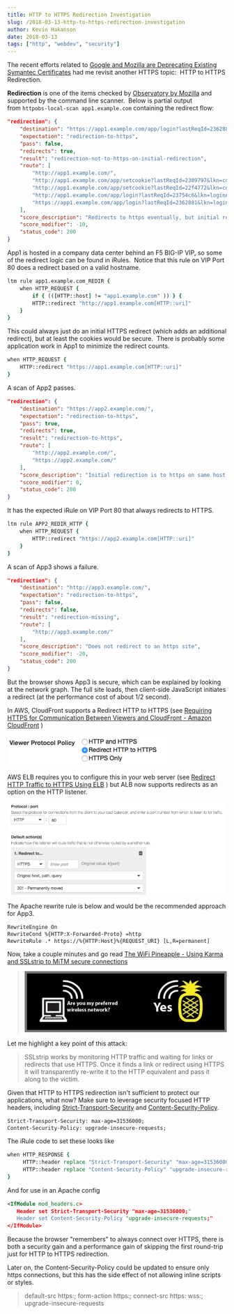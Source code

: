 ```yaml
---
title: HTTP to HTTPS Redirection Investigation
slug: /2018-03-13-http-to-https-redirection-investigation
author: Kevin Hakanson
date: 2018-03-13
tags: ["http", "webdev", "security"]
---
```

The recent efforts related to [Google and Mozilla are Deprecating Existing Symantec Certificates](https://blog.qualys.com/ssllabs/2017/09/26/google-and-mozilla-deprecating-existing-symantec-certificates) had me revisit another HTTPS topic:  HTTP to HTTPS Redirection.

**Redirection** is one of the items checked by [Observatory by Mozilla](https://observatory.mozilla.org/) and supported by the command line scanner.  Below is partial output from `httpobs-local-scan app1.example.com` containing the redirect flow:

```json
"redirection": {
    "destination": "https://app1.example.com/app/login?lastReqId=2362881&lkn=loginAllParms",
    "expectation": "redirection-to-https",
    "pass": false,
    "redirects": true,
    "result": "redirection-not-to-https-on-initial-redirection",
    "route": [
        "http://app1.example.com/",
        "http://app1.example.com/app/setcookie?lastReqId=2309797&lkn=cookieSetMachine",
        "http://app1.example.com/app/setcookie?lastReqId=22f4772&lkn=cookieSetMachine&noCookie=on",
        "http://app1.example.com/app/login?lastReqId=23754c6&lkn=loginAllParms",
        "https://app1.example.com/app/login?lastReqId=2362881&lkn=loginAllParms"
    ],
    "score_description": "Redirects to https eventually, but initial redirection is to another http URL",
    "score_modifier": -10,
    "status_code": 200
}
```

App1 is hosted in a company data center behind an F5 BIG-IP VIP, so some of the redirect logic can be found in iRules.  Notice that this rule on VIP Port 80 does a redirect based on a valid hostname.

```tcl
ltm rule app1.example.com_REDIR {
    when HTTP_REQUEST {
        if { (([HTTP::host] != "app1.example.com" )) } {
        HTTP::redirect "http://app1.example.com[HTTP::uri]"
    }
}
```

This could always just do an initial HTTPS redirect (which adds an additional redirect), but at least the cookies would be secure.  There is probably some application work in App1 to minimize the redirect counts.

```tcl
when HTTP_REQUEST {
    HTTP::redirect "https://app1.example.com[HTTP::uri]"
}
```

A scan of App2 passes.

```json
"redirection": {
    "destination": "https://app2.example.com/",
    "expectation": "redirection-to-https",
    "pass": true,
    "redirects": true,
    "result": "redirection-to-https",
    "route": [
        "http://app2.example.com/",
        "https://app2.example.com/"
    ],
    "score_description": "Initial redirection is to https on same host, final destination is https",
    "score_modifier": 0,
    "status_code": 200
}
```

It has the expected iRule on VIP Port 80 that always redirects to HTTPS.

```tcl
ltm rule APP2_REDIR_HTTP {
    when HTTP_REQUEST {
        HTTP::redirect "https://app2.example.com[HTTP::uri]"
    }
}
```

A scan of App3 shows a failure.

```json
"redirection": {
    "destination": "http://app3.example.com/",
    "expectation": "redirection-to-https",
    "pass": false,
    "redirects": false,
    "result": "redirection-missing",
    "route": [
        "http://app3.example.com/"
    ],
    "score_description": "Does not redirect to an https site",
    "score_modifier": -20,
    "status_code": 200
}
```

But the browser shows App3 is secure, which can be explained by looking at the network graph. The full site loads, then client-side JavaScript initiates a redirect (at the performance cost of about 1/2 second).

In AWS, CloudFront supports a Redirect HTTP to HTTPS (see [Requiring HTTPS for Communication Between Viewers and CloudFront - Amazon CloudFront](https://docs.aws.amazon.com/AmazonCloudFront/latest/DeveloperGuide/using-https-viewers-to-cloudfront.html) )

![Viewer Protocol Policy](images/pastedImage_27.png)

AWS ELB requires you to configure this in your web server (see [Redirect HTTP Traffic to HTTPS Using ELB](https://aws.amazon.com/premiumsupport/knowledge-center/redirect-http-https-elb/) ) but ALB now supports redirects as an option on the HTTP listener.

![ALB HTTP Listener settings](images/pastedImage_65.png)

The Apache rewrite rule is below and would be the recommended approach for App3.

```
RewriteEngine On
RewriteCond %{HTTP:X-Forwarded-Proto} =http
RewriteRule .* https://%{HTTP:Host}%{REQUEST_URI} [L,R=permanent]
```

Now, take a couple minutes and go read [The WiFi Pineapple - Using Karma and SSLstrip to MiTM secure connections](https://scotthelme.co.uk/wifi-pineapple-karma-sslstrip/)  

> ![Karma saying it is the device's preferred network](images/31233122are-you-my-network3.jpg)

Let me highlight a key point of this attack:

> SSLstrip works by monitoring HTTP traffic and waiting for links or redirects that use HTTPS. Once it finds a link or redirect using HTTPS it will transparently re-write it to the HTTP equivalent and pass it along to the victim.

Given that HTTP to HTTPS redirection isn't sufficient to protect our applications, what now? Make sure to leverage security focused HTTP headers, including [Strict-Transport-Security](https://developer.mozilla.org/en-US/docs/Web/HTTP/Headers/Strict-Transport-Security) and [Content-Security-Policy](https://developer.mozilla.org/en-US/docs/Web/HTTP/Headers/Content-Security-Policy).

```
Strict-Transport-Security: max-age=31536000;
Content-Security-Policy: upgrade-insecure-requests;
```

The iRule code to set these looks like

```tcl
when HTTP_RESPONSE {
     HTTP::header replace "Strict-Transport-Security" "max-age=31536000;"
     HTTP::header replace "Content-Security-Policy" "upgrade-insecure-requests;"
}
```

And for use in an Apache config

```xml
<IfModule mod_headers.c>
   Header set Strict-Transport-Security "max-age=31536000;"
   Header set Content-Security-Policy "upgrade-insecure-requests;"
</IfModule>
```

Because the browser "remembers" to always connect over HTTPS, there is both a security gain and a performance gain of skipping the first round-trip just for HTTP to HTTPS redirection.

Later on, the Content-Security-Policy could be updated to ensure only https connections, but this has the side effect of not allowing inline scripts or styles.

> default-src https:; form-action https:; connect-src https: wss:; upgrade-insecure-requests
